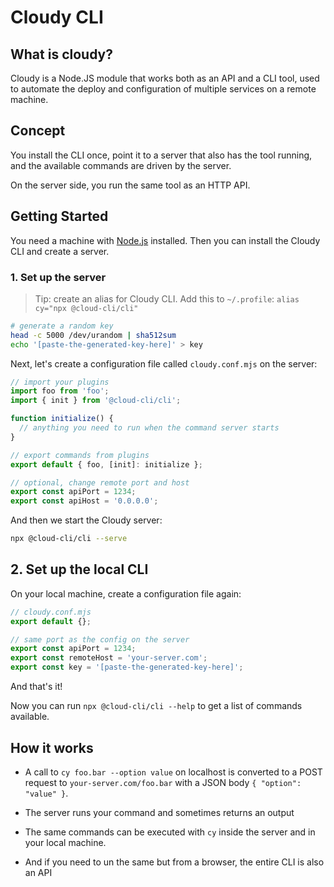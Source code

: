 # Cloudy CLI

## What is cloudy?

Cloudy is a Node.JS module that works both as an API and a CLI tool, used to automate the deploy and configuration of multiple services on a remote machine.

## Concept

You install the CLI once, point it to a server that also has the tool running, and the available commands are driven by the server.

On the server side, you run the same tool as an HTTP API.

## Getting Started

You need a machine with [Node.js](https://nodejs.org/) installed.
Then you can install the Cloudy CLI and create a server.

### 1. Set up the server

> Tip: create an alias for Cloudy CLI. Add this to `~/.profile`: `alias cy="npx @cloud-cli/cli"`

```bash
# generate a random key
head -c 5000 /dev/urandom | sha512sum
echo '[paste-the-generated-key-here]' > key
```

Next, let's create a configuration file called `cloudy.conf.mjs` on the server:

```ts
// import your plugins
import foo from 'foo';
import { init } from '@cloud-cli/cli';

function initialize() {
  // anything you need to run when the command server starts
}

// export commands from plugins
export default { foo, [init]: initialize };

// optional, change remote port and host
export const apiPort = 1234;
export const apiHost = '0.0.0.0';
```

And then we start the Cloudy server:

```bash
npx @cloud-cli/cli --serve
```

## 2. Set up the local CLI

On your local machine, create a configuration file again:

```ts
// cloudy.conf.mjs
export default {};

// same port as the config on the server
export const apiPort = 1234;
export const remoteHost = 'your-server.com';
export const key = '[paste-the-generated-key-here]';
```

And that's it!

Now you can run `npx @cloud-cli/cli --help` to get a list of commands available.

## How it works

- A call to `cy foo.bar --option value` on localhost is converted to a POST request to `your-server.com/foo.bar` with a JSON body `{ "option": "value" }`.

- The server runs your command and sometimes returns an output

- The same commands can be executed with `cy` inside the server and in your local machine.

- And if you need to un the same but from a browser, the entire CLI is also an API
